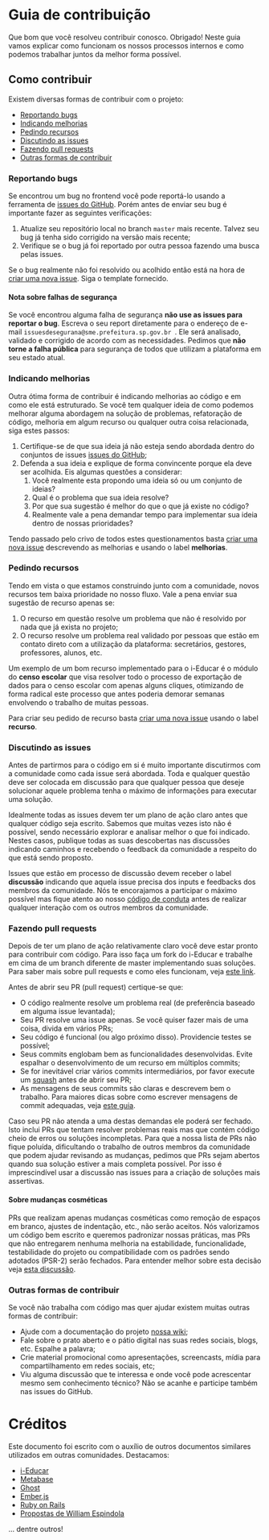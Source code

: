 # Guia de contribuição

Que bom que você resolveu contribuir conosco. Obrigado! Neste guia vamos explicar como funcionam os nossos processos internos e como
podemos trabalhar juntos da melhor forma possível.

## Como contribuir

Existem diversas formas de contribuir com o projeto:

- [Reportando bugs](#reportando-bugs)
- [Indicando melhorias](#indicando-melhorias)
- [Pedindo recursos](#pedindo-recursos)
- [Discutindo as issues](#discutindo-as-issues)
- [Fazendo pull requests](#fazendo-pull-requests)
- [Outras formas de contribuir](#outras-formas-de-contribuir)

### Reportando bugs

Se encontrou um bug no frontend você pode reportá-lo usando a ferramenta de
[issues do GitHub](https://github.com/prefeiturasp/SME-FilaDaCreche/issues). Porém antes
de enviar seu bug é importante fazer as seguintes verificações:

1. Atualize seu repositório local no branch `master` mais recente. Talvez seu
   bug já tenha sido corrigido na versão mais recente;
2. Verifique se o bug já foi reportado por outra pessoa fazendo uma busca pelas
   issues.

Se o bug realmente não foi resolvido ou acolhido então está na hora de
[criar uma nova issue](https://github.com/prefeiturasp/SME-FilaDaCreche/issues/new). 
Siga o template fornecido.
                                              
#### Nota sobre falhas de segurança

Se você encontrou alguma falha de segurança **não use as issues para reportar o
bug**. Escreva o seu report diretamente para o endereço de e-mail
`issuesdesegurana@sme.prefeitura.sp.gov.br
`. Ele será analisado, validado e corrigido de
acordo com as necessidades. Pedimos que **não torne a falha pública** para
segurança de todos que utilizam a plataforma em seu estado atual.

### Indicando melhorias

Outra ótima forma de contribuir é indicando melhorias ao código e em
como ele está estruturado. Se você tem qualquer ideia de como podemos melhorar
alguma abordagem na solução de problemas, refatoração de código, melhoria em
algum recurso ou qualquer outra coisa relacionada, siga estes passos:

1. Certifique-se de que sua ideia já não esteja sendo abordada dentro do conjuntos de issues [issues do GitHub](https://github.com/prefeiturasp/SME-FilaDaCreche/issues/new);
2. Defenda a sua ideia e explique de forma convincente porque ela deve ser
   acolhida. Eis algumas questões a considerar:
   1. Você realmente esta propondo uma ideia só ou um conjunto de ideias?
   2. Qual é o problema que sua ideia resolve?
   3. Por que sua sugestão é melhor do que o que já existe no código?
   4. Realmente vale a pena demandar tempo para implementar sua ideia dentro de
      nossas prioridades?

Tendo passado pelo crivo de todos estes questionamentos basta
[criar uma nova issue](https://github.com/prefeiturasp/SME-FilaDaCreche/issues/new)
descrevendo as melhorias e usando o label **melhorias**.

### Pedindo recursos

Tendo em vista o que estamos construindo junto com a comunidade, novos recursos
tem baixa prioridade no nosso fluxo. Vale a pena enviar sua sugestão de recurso
apenas se:

1. O recurso em questão resolve um problema que não é resolvido por nada que já
   exista no projeto;
2. O recurso resolve um problema real validado por pessoas que estão em contato
   direto com a utilização da plataforma: secretários, gestores, professores,
   alunos, etc.

Um exemplo de um bom recurso implementado para o i-Educar é o módulo do **censo
escolar** que visa resolver todo o processo de exportação de dados para o censo
escolar com apenas alguns cliques, otimizando de forma radical este processo que
antes poderia demorar semanas envolvendo o trabalho de muitas pessoas.

Para criar seu pedido de recurso basta
[criar uma nova issue](https://github.com/prefeiturasp/SME-FilaDaCreche/issues/new) usando
o label **recurso**.

### Discutindo as issues

Antes de partirmos para o código em si é muito importante discutirmos com a
comunidade como cada issue será abordada. Toda e qualquer questão deve ser
colocada em discussão para que qualquer pessoa que deseje solucionar aquele
problema tenha o máximo de informações para executar uma solução.

Idealmente todas as issues devem ter um plano de ação claro antes que qualquer
código seja escrito. Sabemos que muitas vezes isto não é possível, sendo
necessário explorar e analisar melhor o que foi indicado. Nestes casos, publique
todas as suas descobertas nas discussões indicando caminhos e recebendo o
feedback da comunidade a respeito do que está sendo proposto.

Issues que estão em processo de discussão devem receber o label **discussão**
indicando que aquela issue precisa dos inputs e feedbacks dos membros da
comunidade. Nós te encorajamos a participar o máximo possível mas fique atento
ao nosso [código de conduta](./CODEOFCONDUCT.md) antes de realizar qualquer
interação com os outros membros da comunidade.

### Fazendo pull requests

Depois de ter um plano de ação relativamente claro você deve estar pronto para
contribuir com código. Para isso faça um fork do i-Educar e trabalhe em cima de
um branch diferente de master implementando suas soluções. Para saber mais sobre
pull requests e como eles funcionam, veja
[este link](https://help.github.com/articles/about-pull-requests/).

Antes de abrir seu PR (pull request) certique-se que:

- O código realmente resolve um problema real (de preferência baseado em alguma
  issue levantada);
- Seu PR resolve uma issue apenas. Se você quiser fazer mais de uma coisa,
  divida em vários PRs;
- Seu código é funcional (ou algo próximo disso). Providencie testes se
  possível;
- Seus commits englobam bem as funcionalidades desenvolvidas. Evite espalhar o
  desenvolvimento de um recurso em múltiplos commits;
- Se for inevitável criar vários commits intermediários, por favor execute um
  [squash](https://git-scm.com/book/pt-br/v1/Ferramentas-do-Git-Reescrevendo-o-Hist%C3%B3rico#Achatando-um-Commit)
  antes de abrir seu PR;
- As mensagens de seus commits são claras e descrevem bem o trabalho. Para
  maiores dicas sobre como escrever mensagens de commit adequadas, veja
  [este guia](https://chris.beams.io/posts/git-commit/).

Caso seu PR não atenda a uma destas demandas ele poderá ser fechado. Isto inclui
PRs que tentam resolver problemas reais mas que contém código cheio de erros ou
soluções incompletas. Para que a nossa lista de PRs não fique poluída,
dificultando o trabalho de outros membros da comunidade que podem ajudar
revisando as mudanças, pedimos que PRs sejam abertos quando sua solução estiver
a mais completa possível. Por isso é imprescindível usar a discussão nas issues
para a criação de soluções mais assertivas.

#### Sobre mudanças cosméticas

PRs que realizam apenas mudanças cosméticas como remoção de espaços em branco,
ajustes de indentação, etc., não serão aceitos. Nós valorizamos um código bem
escrito e queremos padronizar nossas práticas, mas PRs que não entregarem
nenhuma melhoria na estabilidade, funcionalidade, testabilidade do projeto ou
compatibilidade com os padrões sendo adotados (PSR-2) serão fechados. Para
entender melhor sobre esta decisão veja
[esta discussão](https://github.com/rails/rails/pull/13771#issuecomment-32746700).

### Outras formas de contribuir

Se você não trabalha com código mas quer ajudar existem muitas outras
formas de contribuir:

- Ajude com a documentação do projeto [nossa wiki](https://github.com/prefeiturasp/SME-FilaDaCreche/issues/wiki);
- Fale sobre o prato aberto e o pátio digital nas suas redes sociais, blogs, etc. Espalhe a palavra;
- Crie material promocional como apresentações, screencasts, mídia para
  compartilhamento em redes sociais, etc;
- Viu alguma discussão que te interessa e onde você pode acrescentar mesmo sem
  conhecimento técnico? Não se acanhe e participe também nas issues do GitHub.

# Créditos

Este documento foi escrito com o auxílio de outros documentos similares
utilizados em outras comunidades. Destacamos:

- [i-Educar](https://github.com/portabilis/i-educar/blob/master/CONTRIBUTING.md)
- [Metabase](https://github.com/metabase/metabase/blob/master/docs/contributing.md)
- [Ghost](https://docs.ghost.org/v1/docs/contributing)
- [Ember.js](https://github.com/emberjs/ember.js/blob/master/CONTRIBUTING.md)
- [Ruby on Rails](https://github.com/rails/rails/blob/master/CONTRIBUTING.md)
- [Propostas de William Espindola](https://github.com/portabilis/i-educar/issues/201)

... dentre outros!
